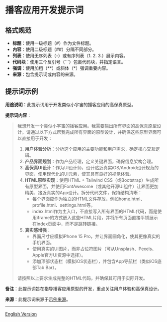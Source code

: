 # 播客应用开发提示词

## 格式规范

- **标题**：使用一级标题（#）作为文件标题。
- **内容**：使用二级标题（##）分隔不同部分。
- **列表**：使用无序列表（-）或有序列表（1. 2. 3.）展示内容。
- **代码块**：使用三个反引号（```）包裹代码块，并指定语言。
- **强调**：使用加粗（**）或斜体（*）强调重要内容。
- **来源**：包含提示词或内容的来源。

## 提示词示例

**用途说明**：此提示词用于开发类似小宇宙的播客应用的高保真原型。

**提示词内容**：
> 我想开发一个类似小宇宙的播客应用。我需要输出所有界面的高保真原型设计。请通过以下方式帮我完成所有界面的原型设计，并确保这些原型界面可以直接用于开发：
> 
> 1. **用户体验分析**：分析这个应用的主要功能和用户需求，确定核心交互逻辑。
> 2. **产品界面规划**：作为产品经理，定义关键界面，确保信息架构合理。
> 3. **高保真UI设计**：作为UI设计师，设计贴近真实iOS/Android设计规范的界面，使用现代化的UI元素，使其具有良好的视觉体验。
> 4. **HTML原型实现**：使用HTML + Tailwind CSS（或Bootstrap）生成所有原型界面，并使用FontAwesome（或其他开源UI组件）让界面更加精美、接近真实的App设计。拆分代码文件，保持结构清晰：
>    - 每个界面应作为独立的HTML文件存放，例如home.html、profile.html、settings.html等。
>    - index.html作为主入口，不直接写入所有界面的HTML代码，而是使用iframe的方式嵌入这些HTML片段，并将所有页面直接平铺展示在index页面中，而不是跳转链接。
> 5. **真实感增强**：
>    - 界面尺寸应模拟iPhone 15 Pro，并让界面圆角化，使其更像真实的手机界面。
>    - 使用真实的UI图片，而非占位符图片（可从Unsplash、Pexels、Apple官方UI资源中选择）。
>    - 添加顶部状态栏（模拟iOS状态栏），并包含App导航栏（类似iOS底部Tab Bar）。
> 
> 请按照以上要求生成完整的HTML代码，并确保其可用于实际开发。

**备注**：此提示词旨在指导播客应用原型的开发，重点关注用户体验和高保真设计。

**来源**：此提示词来源于[示例来源](https://example.com)。

---

[English Version](podcast_app_prompt.md) 